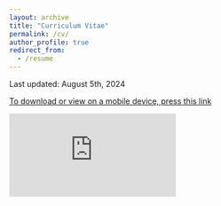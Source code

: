 ```yaml
---
layout: archive
title: "Curriculum Vitae"
permalink: /cv/
author_profile: true
redirect_from:
  - /resume
---
```


Last updated: August 5th, 2024

[To download or view on a mobile device, press this link](https://smeisler.github.io/files/StevenMeisler_CV.pdf)

<embed src="https://smeisler.github.io/files/StevenMeisler_CV.pdf" type="application/pdf" />

